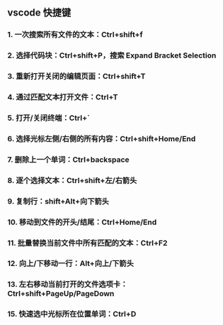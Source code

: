 ## vscode 快捷键

### 1. 一次搜索所有文件的文本：Ctrl+shift+f

### 2. 选择代码块：Ctrl+shift+P，搜索 Expand Bracket Selection

### 3. 重新打开关闭的编辑页面：Ctrl+shift+T

### 4. 通过匹配文本打开文件：Ctrl+T

### 5. 打开/关闭终端：Ctrl+`

### 6. 选择光标左侧/右侧的所有内容：Ctrl+shift+Home/End

### 7. 删除上一个单词：Ctrl+backspace

### 8. 逐个选择文本：Ctrl+shift+左/右箭头

### 9. 复制行：shift+Alt+向下箭头

### 10. 移动到文件的开头/结尾：Ctrl+Home/End

### 11. 批量替换当前文件中所有匹配的文本：Ctrl+F2

### 12. 向上/下移动一行：Alt+向上/下箭头

### 13. 左右移动当前打开的文件选项卡：Ctrl+shift+PageUp/PageDown

### 15. 快速选中光标所在位置单词：Ctrl+D
